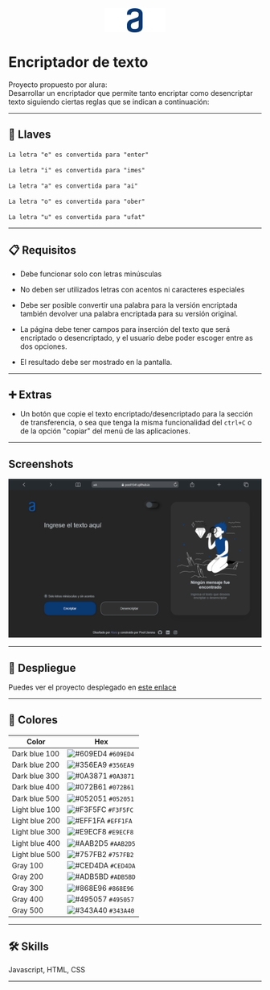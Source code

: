
<div align='center'>
  <img alt='Logo' src='https://github.com/Pool1541/encriptador-de-texto/blob/main/assets/images/Logo.png'>
</div>

# Encriptador de texto

Proyecto propuesto por alura: <br>
Desarrollar un encriptador que permite tanto encriptar como desencriptar texto siguiendo ciertas reglas que se indican a continuación:<br>

---

## :key: Llaves

`La letra "e" es convertida para "enter"`

`La letra "i" es convertida para "imes"`

`La letra "a" es convertida para "ai"`

`La letra "o" es convertida para "ober"`

`La letra "u" es convertida para "ufat"`

---

## :clipboard: Requisitos

- Debe funcionar solo con letras minúsculas

- No deben ser utilizados letras con acentos ni caracteres especiales

- Debe ser posible convertir una palabra para la versión encriptada también devolver una palabra encriptada para su versión original. 

- La página debe tener campos para 
inserción del texto que será encriptado o desencriptado, y el usuario debe poder escoger entre as dos opciones.

- El resultado debe ser mostrado en la pantalla.

---

## :heavy_plus_sign: Extras

- Un botón que copie el texto encriptado/desencriptado para la sección de transferencia, o sea que tenga la misma funcionalidad del `ctrl+C` o de la opción "copiar" del menú de las aplicaciones.

---

## Screenshots

![App Screenshot](https://github.com/Pool1541/encriptador-de-texto/blob/main/assets/images/Desktop.png)

---

## :rocket: Despliegue

Puedes ver el proyecto desplegado en <a href='https://pool1541.github.io/encriptador-de-texto/' target='__blank'>este enlace</a>

---

## :art: Colores

| Color             | Hex                                                                |
| ----------------- | ------------------------------------------------------------------ |
| Dark blue 100 | ![#609ED4](https://placehold.co/15x15/609ED4/609ED4.png) `#609ED4` |
| Dark blue 200 | ![#356EA9](https://placehold.co/15x15/356EA9/356EA9.png) `#356EA9` |
| Dark blue 300 | ![#0A3871](https://placehold.co/15x15/0A3871/0A3871.png) `#0A3871` |
| Dark blue 400 | ![#072B61](https://placehold.co/15x15/072B61/072B61.png) `#072B61` |
| Dark blue 500 | ![#052051](https://placehold.co/15x15/052051/052051.png) `#052051` |
| Light blue 100 | ![#F3F5FC](https://placehold.co/15x15/F3F5FC/F3F5FC.png) `#F3F5FC` |
| Light blue 200 | ![#EFF1FA](https://placehold.co/15x15/EFF1FA/EFF1FA.png) `#EFF1FA` |
| Light blue 300 | ![#E9ECF8](https://placehold.co/15x15/E9ECF8/E9ECF8.png) `#E9ECF8` |
| Light blue 400 | ![#AAB2D5](https://placehold.co/15x15/AAB2D5/AAB2D5.png) `#AAB2D5` |
| Light blue 500 | ![#757FB2](https://placehold.co/15x15/757FB2/757FB2.png) `#757FB2` |
| Gray 100 | ![#CED4DA](https://placehold.co/15x15/CED4DA/CED4DA.png) `#CED4DA` |
| Gray 200 | ![#ADB5BD](https://placehold.co/15x15/ADB5BD/ADB5BD.png) `#ADB5BD` |
| Gray 300 | ![#868E96](https://placehold.co/15x15/868E96/868E96.png) `#868E96` |
| Gray 400 | ![#495057](https://placehold.co/15x15/495057/495057.png) `#495057` |
| Gray 500 | ![#343A40](https://placehold.co/15x15/343A40/343A40.png) `#343A40` |



---

## 🛠 Skills

Javascript, HTML, CSS <br>

---
